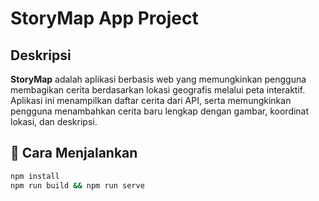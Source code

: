 # StoryMap App Project

## Deskripsi
**StoryMap** adalah aplikasi berbasis web yang memungkinkan pengguna membagikan cerita berdasarkan lokasi geografis melalui peta interaktif. Aplikasi ini menampilkan daftar cerita dari API, serta memungkinkan pengguna menambahkan cerita baru lengkap dengan gambar, koordinat lokasi, dan deskripsi.

## 🔧 Cara Menjalankan

```bash
npm install
npm run build && npm run serve